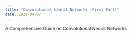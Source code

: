 ```yaml
---
title: "Convolutional Neural Networks (First Part)"
date: 2020-04-07
---
```

A Comprehensive Guide on Convolutional Neural Networks
